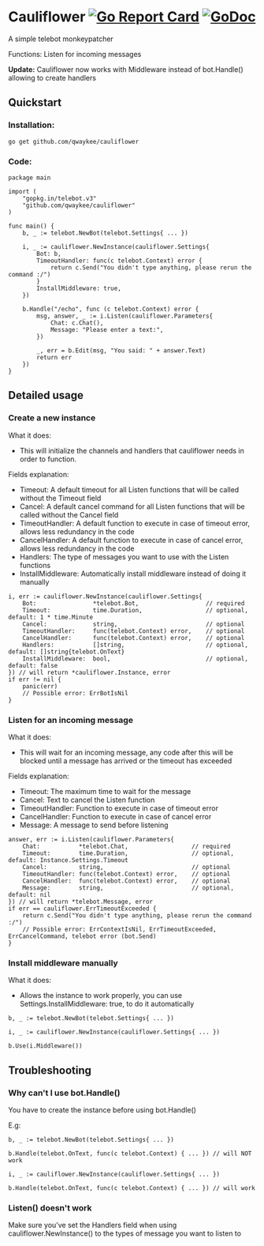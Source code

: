 # Cauliflower [![Go Report Card](https://goreportcard.com/badge/github.com/qwaykee/cauliflower)](https://goreportcard.com/report/github.com/qwaykee/cauliflower) [![GoDoc](https://godoc.org/github.com/qwaykee/cauliflower?status.svg)](https://godoc.org/github.com/qwaykee/cauliflower)

A simple telebot monkeypatcher

Functions: Listen for incoming messages

**Update:** Cauliflower now works with Middleware instead of bot.Handle() allowing to create handlers

## Quickstart

### Installation:

`go get github.com/qwaykee/cauliflower`

### Code:

```golang
package main

import (
	"gopkg.in/telebot.v3"
	"github.com/qwaykee/cauliflower"
)

func main() {
	b, _ := telebot.NewBot(telebot.Settings{ ... })

	i, _ := cauliflower.NewInstance(cauliflower.Settings{
		Bot: b,
		TimeoutHandler: func(c telebot.Context) error {
			return c.Send("You didn't type anything, please rerun the command :/")
		}
		InstallMiddleware: true,
	})

	b.Handle("/echo", func (c telebot.Context) error {
		msg, answer, _ := i.Listen(cauliflower.Parameters{
			Chat: c.Chat(),
			Message: "Please enter a text:",
		})

		_, err = b.Edit(msg, "You said: " + answer.Text)
		return err
	})
}
```

## Detailed usage

### Create a new instance

What it does:
- This will initialize the channels and handlers that cauliflower needs in order to function.

Fields explanation:
- Timeout: A default timeout for all Listen functions that will be called without the Timeout field
- Cancel: A default cancel command for all Listen functions that will be called without the Cancel field
- TimeoutHandler: A default function to execute in case of timeout error, allows less redundancy in the code
- CancelHandler: A default function to execute in case of cancel error, allows less redundancy in the code
- Handlers: The type of messages you want to use with the Listen functions
- InstallMiddleware: Automatically install middleware instead of doing it manually

```golang
i, err := cauliflower.NewInstance(cauliflower.Settings{
	Bot: 				*telebot.Bot, 					// required
	Timeout: 			time.Duration, 					// optional, default: 1 * time.Minute
	Cancel: 			string, 						// optional
	TimeoutHandler: 	func(telebot.Context) error, 	// optional
	CancelHandler: 		func(telebot.Context) error, 	// optional
	Handlers: 			[]string, 						// optional, default: []string{telebot.OnText}
	InstallMiddleware: 	bool,							// optional, default: false
}) // will return *cauliflower.Instance, error
if err != nil {
	panic(err)
	// Possible error: ErrBotIsNil
}
```

### Listen for an incoming message

What it does:
- This will wait for an incoming message, any code after this will be blocked until a message has arrived or the timeout has exceeded

Fields explanation:
- Timeout: The maximum time to wait for the message
- Cancel: Text to cancel the Listen function
- TimeoutHandler: Function to execute in case of timeout error
- CancelHandler: Function to execute in case of cancel error
- Message: A message to send before listening

```golang
answer, err := i.Listen(cauliflower.Parameters{
	Chat:    		*telebot.Chat, 					// required
	Timeout: 		time.Duration,					// optional, default: Instance.Settings.Timeout
	Cancel:  		string, 						// optional
	TimeoutHandler: func(telebot.Context) error, 	// optional
	CancelHandler: 	func(telebot.Context) error, 	// optional
	Message: 		string, 						// optional, default: nil
}) // will return *telebot.Message, error
if err == cauliflower.ErrTimeoutExceeded {
	return c.Send("You didn't type anything, please rerun the command :/")
	// Possible error: ErrContextIsNil, ErrTimeoutExceeded, ErrCancelCommand, telebot error (bot.Send)
}
```

### Install middleware manually

What it does:
- Allows the instance to work properly, you can use Settings.InstallMiddleware: true, to do it automatically

```golang
b, _ := telebot.NewBot(telebot.Settings{ ... })

i, _ := cauliflower.NewInstance(cauliflower.Settings{ ... })

b.Use(i.Middleware())
```

## Troubleshooting

### Why can't I use bot.Handle()

You have to create the instance before using bot.Handle()

E.g:
```golang
b, _ := telebot.NewBot(telebot.Settings{ ... })

b.Handle(telebot.OnText, func(c telebot.Context) { ... }) // will NOT work

i, _ := cauliflower.NewInstance(cauliflower.Settings{ ... })

b.Handle(telebot.OnText, func(c telebot.Context) { ... }) // will work
```

### Listen() doesn't work

Make sure you've set the Handlers field when using cauliflower.NewInstance() to the types of message you want to listen to